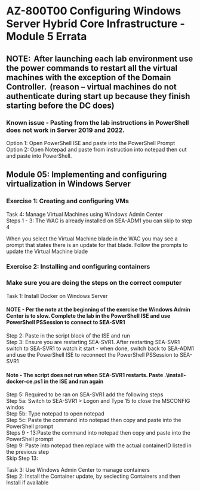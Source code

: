 # AZ-800T00 Configuring Windows Server Hybrid Core Infrastructure - Module 5 Errata

## NOTE:  After launching each lab environment use the power commands to restart all the virtual machines with the exception of the Domain Controller.  (reason – virtual machines do not authenticate during start up because they finish starting before the DC does)  

### Known issue - Pasting from the lab instructions in PowerShell does not work in Server 2019 and 2022.<br>

Option 1:  Open PowerShell ISE and paste into the PowerShell Prompt <br>
Option 2:  Open Notepad and paste from instruction into notepad then cut and paste into PowerShell. <br>

## Module 05: Implementing and configuring virtualization in Windows Server 

### Exercise 1: Creating and configuring VMs
Task 4: Manage Virtual Machines using Windows Admin Center <br>
Steps 1 - 3: The WAC is already installed on SEA-ADM1 you can skip to step 4 <br>

When you select the Virtual Machine blade in the WAC you may see a prompt that states there is an update for that blade.  Follow the prompts to update the Virtual Machine blade <br>

### Exercise 2: Installing and configuring containers
### Make sure you are doing the steps on the correct computer

Task 1: Install Docker on Windows Server <br>
#### NOTE - Per the note at the beginning of the exercise the Windows Admin Center is to slow.  Complete the lab in the PowerShell ISE and use PowerShell PSSession to connect to SEA-SVR1
Step 2: Paste in the script block of the ISE and run <br>
Step 3: Ensure you are restarting SEA-SVR1. After restarting SEA-SVR1 switch to SEA-SVR1 to watch it start - when done, switch back to SEA-ADM1 and use the PowerShell ISE to reconnect the PowerShell PSSession to SEA-SVR1 <br>
#### Note - The script does not run when SEA-SVR1 restarts.  Paste .\install-docker-ce.ps1 in the ISE and run again
Step 5: Required to be ran on SEA-SVR1 add the following steps <br>
Step 5a: Switch to SEA-SVR1 > Logon and Type 15 to close the MSCONFIG windos <br>
Step 5b: Type notepad to open notepad <br>
Step 5c: Paste the command into notepad then copy and paste into the PowerShell prompt <br>
Steps 9 - 13:Paste the command into notepad then copy and paste into the PowerShell prompt <br>
Step 9: Paste into notepad then replace <containerID> with the actual containerID listed in the previous step <br>
Skip Step 13: <br>

Task 3: Use Windows Admin Center to manage containers <br>
Step 2: Install the Container update, by seclecting Containers and then Install if available <br>
